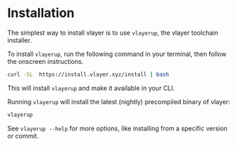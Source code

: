 # Installation

The simplest way to install vlayer is to use `vlayerup`, the vlayer toolchain installer.

To install `vlayerup`, run the following command in your terminal, then follow the onscreen instructions.
```sh
curl -SL  https://install.vlayer.xyz/install | bash
```

This will install `vlayerup` and make it available in your CLI.

Running `vlayerup` will install the latest (nightly) precompiled binary of vlayer:
```sh
vlayerup
```

See `vlayerup --help` for more options, like installing from a specific version or commit.




